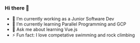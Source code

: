 ### Hi there 👋

- 🔭 I’m currently working as a Junior Software Dev 
- 🌱 I’m currently learning Parallel Programming and GCP
- 💬 Ask me about learning Vue.js
- ⚡ Fun fact: I love competative swimming and rock climbing
